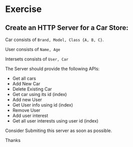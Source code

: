 # Exercise

## Create an HTTP Server for a Car Store:

Car consists of `Brand, Model, Class {A, B, C}`.

User consists of `Name, Age`

Intersets consists of `User, Car`

The Server should provide the following APIs:
- Get all cars
- Add New Car
- Delete Existing Car
- Get car using its id (index)
- Add new User
- Get User info using id (index)
- Remove User
- Add user interest
- Get all user interests using user id (index)

Consider Submiting this server as soon as possible.

Thanks
